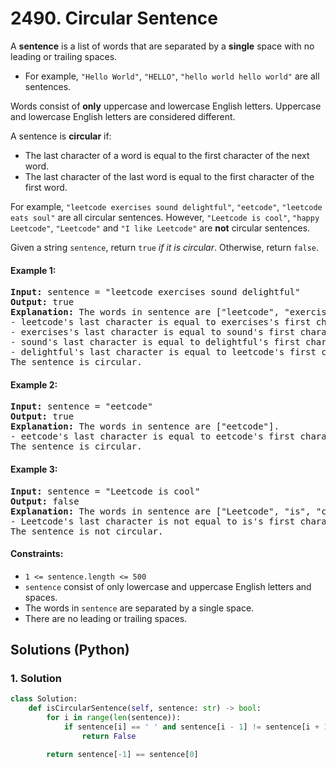 # 2490. Circular Sentence
A **sentence** is a list of words that are separated by a **single** space with no leading or trailing spaces.
* For example, `"Hello World"`, `"HELLO"`, `"hello world hello world"` are all sentences.

Words consist of **only** uppercase and lowercase English letters. Uppercase and lowercase English letters are considered different.

A sentence is **circular** if:
* The last character of a word is equal to the first character of the next word.
* The last character of the last word is equal to the first character of the first word.

For example, `"leetcode exercises sound delightful"`, `"eetcode"`, `"leetcode eats soul"` are all circular sentences. However, `"Leetcode is cool"`, `"happy Leetcode"`, `"Leetcode"` and `"I like Leetcode"` are **not** circular sentences.

Given a string `sentence`, return `true` *if it is circular*. Otherwise, return `false`.

#### Example 1:
<pre>
<strong>Input:</strong> sentence = "leetcode exercises sound delightful"
<strong>Output:</strong> true
<strong>Explanation:</strong> The words in sentence are ["leetcode", "exercises", "sound", "delightful"].
- leetcode's last character is equal to exercises's first character.
- exercises's last character is equal to sound's first character.
- sound's last character is equal to delightful's first character.
- delightful's last character is equal to leetcode's first character.
The sentence is circular.
</pre>

#### Example 2:
<pre>
<strong>Input:</strong> sentence = "eetcode"
<strong>Output:</strong> true
<strong>Explanation:</strong> The words in sentence are ["eetcode"].
- eetcode's last character is equal to eetcode's first character.
The sentence is circular.
</pre>

#### Example 3:
<pre>
<strong>Input:</strong> sentence = "Leetcode is cool"
<strong>Output:</strong> false
<strong>Explanation:</strong> The words in sentence are ["Leetcode", "is", "cool"].
- Leetcode's last character is not equal to is's first character.
The sentence is not circular.
</pre>

#### Constraints:
* `1 <= sentence.length <= 500`
* `sentence` consist of only lowercase and uppercase English letters and spaces.
* The words in `sentence` are separated by a single space.
* There are no leading or trailing spaces.

## Solutions (Python)

### 1. Solution
```Python
class Solution:
    def isCircularSentence(self, sentence: str) -> bool:
        for i in range(len(sentence)):
            if sentence[i] == ' ' and sentence[i - 1] != sentence[i + 1]:
                return False

        return sentence[-1] == sentence[0]
```
